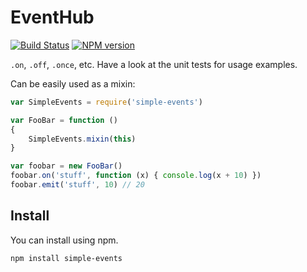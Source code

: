 # EventHub

[![Build Status][1]][2] [![NPM version][3]][4]

`.on`, `.off`, `.once`, etc. Have a look at the unit tests for usage examples.

Can be easily used as a mixin:

```js
var SimpleEvents = require('simple-events')

var FooBar = function ()
{
    SimpleEvents.mixin(this)
}

var foobar = new FooBar()
foobar.on('stuff', function (x) { console.log(x + 10) })
foobar.emit('stuff', 10) // 20
```

## Install

You can install using npm.

```
npm install simple-events
```

[1]: https://secure.travis-ci.org/elishacook/simple-events.svg
[2]: https://travis-ci.org/elishacook/simple-events
[3]: https://badge.fury.io/js/simple-events.svg
[4]: https://badge.fury.io/js/simple-events